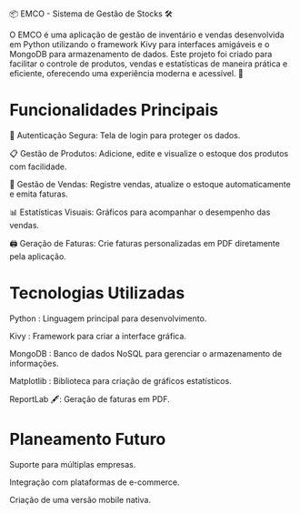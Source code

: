   📦 EMCO - Sistema de Gestão de Stocks 🛠️

O EMCO é uma aplicação de gestão de inventário e vendas desenvolvida em Python utilizando o framework Kivy para interfaces amigáveis e o MongoDB para armazenamento de dados.
Este projeto foi criado para facilitar o controle de produtos, vendas e estatísticas de maneira prática e eficiente, oferecendo uma experiência moderna e acessível. 🚀

# Funcionalidades Principais

🔑 Autenticação Segura: Tela de login para proteger os dados.

📋 Gestão de Produtos: Adicione, edite e visualize o estoque dos produtos com facilidade.

🛒 Gestão de Vendas: Registre vendas, atualize o estoque automaticamente e emita faturas.

📊 Estatísticas Visuais: Gráficos para acompanhar o desempenho das vendas.

🖨️ Geração de Faturas: Crie faturas personalizadas em PDF diretamente pela aplicação.

# Tecnologias Utilizadas

Python : Linguagem principal para desenvolvimento.

Kivy : Framework para criar a interface gráfica.

MongoDB : Banco de dados NoSQL para gerenciar o armazenamento de informações.

Matplotlib : Biblioteca para criação de gráficos estatísticos.

ReportLab 🖋: Geração de faturas em PDF.

# Planeamento Futuro

Suporte para múltiplas empresas.

Integração com plataformas de e-commerce.

Criação de uma versão mobile nativa.
